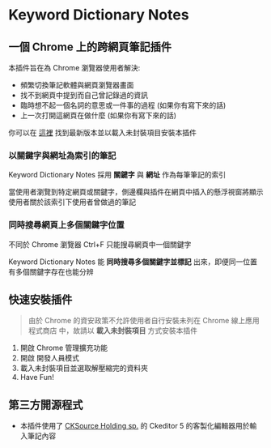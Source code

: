 # Keyword Dictionary Notes


## 一個 Chrome 上的跨網頁筆記插件

本插件旨在為 Chrome 瀏覽器使用者解決:

- 頻繁切換筆記軟體與網頁瀏覽器畫面
- 找不到網頁中提到而自己曾記錄過的資訊
- 臨時想不起一個名詞的意思或一件事的過程 (如果你有寫下來的話)
- 上一次打開這網頁在做什麼 (如果你有寫下來的話)

你可以在 [這裡](https://github.com/wantZzz/Keyword-Dictionary-Notes/releases/latest) 找到最新版本並以載入未封裝項目安裝本插件

### 以關鍵字與網址為索引的筆記

Keyword Dictionary Notes 採用 **關鍵字** 與 **網址** 作為每筆筆記的索引

當使用者瀏覽到特定網頁或關鍵字，側邊欄與插件在網頁中插入的懸浮視窗將顯示使用者關於該索引下使用者曾做過的筆記

### 同時搜尋網頁上多個關鍵字位置

不同於 Chrome 瀏覽器 Ctrl+F 只能搜尋網頁中一個關鍵字

Keyword Dictionary Notes 能 **同時搜尋多個關鍵字並標記** 出來，即便同一位置有多個關鍵字存在也能分辨

## 快速安裝插件

> 由於 Chrome 的資安政策不允許使用者自行安裝未列在 Chrome 線上應用程式商店 中，故請以 __載入未封裝項目__ 方式安裝本插件

1. 開啟 Chrome 管理擴充功能
2. 開啟 開發人員模式
3. 載入未封裝項目並選取解壓縮完的資料夾
4. Have Fun!

## 第三方開源程式

- 本插件使用了 [CKSource Holding sp.](https://cksource.com/) 的 Ckeditor 5 的客製化編輯器用於輸入筆記內容

